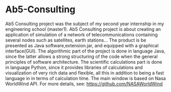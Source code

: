 # Ab5-Consulting
Ab5 Consulting project was the subject of my second year internship in my engineering school (master1).
Ab5 Consulting project is about creating an application of simulation of a network of telecommunications containing
several nodes such as satellites, earth stations... 
The product is be presented as Java software,extension.jar, and equipped with a graphical interface(GUI).
The algorithmic part of the project is done in language Java, since the latter allows a strong structuring of the code 
when the general principles of software architecture.
The scientific calculations part is done in language Python, since it provides libraries of calculations and
visualization of very rich data and flexible, all this in addition to being a fast language in in terms of calculation time.
The main window is based on Nasa WorldWind API. 
For more details, see: https://github.com/NASAWorldWind

